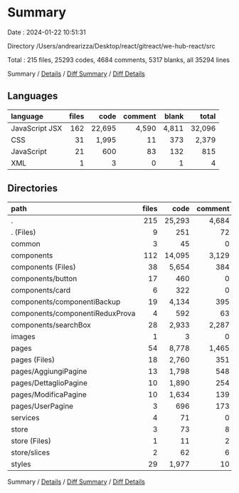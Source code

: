 # Summary

Date : 2024-01-22 10:51:31

Directory /Users/andrearizza/Desktop/react/gitreact/we-hub-react/src

Total : 215 files,  25293 codes, 4684 comments, 5317 blanks, all 35294 lines

Summary / [Details](details.md) / [Diff Summary](diff.md) / [Diff Details](diff-details.md)

## Languages
| language | files | code | comment | blank | total |
| :--- | ---: | ---: | ---: | ---: | ---: |
| JavaScript JSX | 162 | 22,695 | 4,590 | 4,811 | 32,096 |
| CSS | 31 | 1,995 | 11 | 373 | 2,379 |
| JavaScript | 21 | 600 | 83 | 132 | 815 |
| XML | 1 | 3 | 0 | 1 | 4 |

## Directories
| path | files | code | comment | blank | total |
| :--- | ---: | ---: | ---: | ---: | ---: |
| . | 215 | 25,293 | 4,684 | 5,317 | 35,294 |
| . (Files) | 9 | 251 | 72 | 65 | 388 |
| common | 3 | 45 | 0 | 9 | 54 |
| components | 112 | 14,095 | 3,129 | 2,479 | 19,703 |
| components (Files) | 38 | 5,654 | 384 | 837 | 6,875 |
| components/button | 17 | 460 | 0 | 72 | 532 |
| components/card | 6 | 322 | 0 | 23 | 345 |
| components/componentiBackup | 19 | 4,134 | 395 | 789 | 5,318 |
| components/componentiReduxProva | 4 | 592 | 63 | 137 | 792 |
| components/searchBox | 28 | 2,933 | 2,287 | 621 | 5,841 |
| images | 1 | 3 | 0 | 1 | 4 |
| pages | 54 | 8,778 | 1,465 | 2,363 | 12,606 |
| pages (Files) | 18 | 2,760 | 351 | 537 | 3,648 |
| pages/AggiungiPagine | 13 | 1,798 | 548 | 634 | 2,980 |
| pages/DettaglioPagine | 10 | 1,890 | 254 | 520 | 2,664 |
| pages/ModificaPagine | 10 | 1,634 | 139 | 412 | 2,185 |
| pages/UserPagine | 3 | 696 | 173 | 260 | 1,129 |
| services | 4 | 71 | 0 | 21 | 92 |
| store | 3 | 73 | 8 | 13 | 94 |
| store (Files) | 1 | 11 | 2 | 3 | 16 |
| store/slices | 2 | 62 | 6 | 10 | 78 |
| styles | 29 | 1,977 | 10 | 366 | 2,353 |

Summary / [Details](details.md) / [Diff Summary](diff.md) / [Diff Details](diff-details.md)